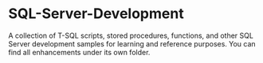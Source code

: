 # SQL-Server-Development
A collection of T-SQL scripts, stored procedures, functions, and other SQL Server development samples for learning and reference purposes.
You can find all enhancements under its own folder.
